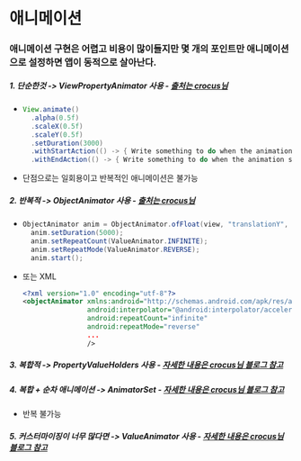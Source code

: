 # 애니메이션
### 애니메이션 구현은 어렵고 비용이 많이들지만 몇 개의 포인트만 애니메이션으로 설정하면 앱이 동적으로 살아난다.
##### 1. 단순한것 -> ViewPropertyAnimator 사용 - [출처는 crocus님](https://www.crocus.co.kr/1690)
* ```java
  View.animate()
    .alpha(0.5f)
    .scaleX(0.5f)
    .scaleY(0.5f)
    .setDuration(3000)
    .withStartAction(() -> { Write something to do when the animation starts })
    .withEndAction(() -> { Write something to do when the animation starts })
* 단점으로는 일회용이고 반복적인 애니메이션은 불가능
##### 2. 반복적 -> ObjectAnimator 사용 - [출처는 crocus님](https://www.crocus.co.kr/1690)
* ```java
  ObjectAnimator anim = ObjectAnimator.ofFloat(view, "translationY", 300f);
    anim.setDuration(5000);
    anim.setRepeatCount(ValueAnimator.INFINITE);
    anim.setRepeatMode(ValueAnimator.REVERSE);
    anim.start();
* 또는 XML
  ```xml
  <?xml version="1.0" encoding="utf-8"?> 
  <objectAnimator xmlns:android="http://schemas.android.com/apk/res/android"
                  android:interpolator="@android:interpolator/accelerate_decelerate"
                  android:repeatCount="infinite"
                  android:repeatMode="reverse"
                  ...
                  />
##### 3. 복합적 -> PropertyValueHolders 사용 - [자세한 내용은 crocus님 블로그 참고](https://www.crocus.co.kr/1690)
##### 4. 복합 + 순차 애니메이션 -> AnimatorSet - [자세한 내용은 crocus님 블로그 참고](https://www.crocus.co.kr/1690)
* 반복 불가능
##### 5. 커스터마이징이 너무 많다면 -> ValueAnimator 사용 - [자세한 내용은 crocus님 블로그 참고](https://www.crocus.co.kr/1690)
 
